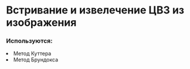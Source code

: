 # Встривание и извелечение ЦВЗ из изображения
<h3>Используются:</h3>
<li> Метод Куттера </li>
<li> Метод Брундокса </li>
